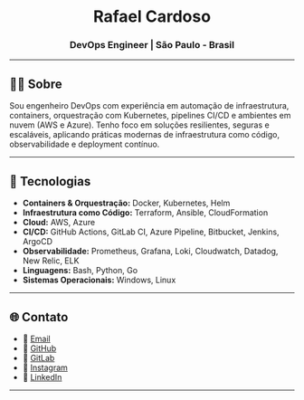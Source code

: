 <h1 align="center">Rafael Cardoso</h1>
<h3 align="center">DevOps Engineer | São Paulo - Brasil</h3>

---

## 👨‍💻 Sobre

Sou engenheiro DevOps com experiência em automação de infraestrutura, containers, orquestração com Kubernetes, pipelines CI/CD e ambientes em nuvem (AWS e Azure).
Tenho foco em soluções resilientes, seguras e escaláveis, aplicando práticas modernas de infraestrutura como código, observabilidade e deployment contínuo.

---

## 🧰 Tecnologias

- **Containers & Orquestração:** Docker, Kubernetes, Helm
- **Infraestrutura como Código:** Terraform, Ansible, CloudFormation
- **Cloud:** AWS, Azure
- **CI/CD:** GitHub Actions, GitLab CI, Azure Pipeline, Bitbucket, Jenkins, ArgoCD
- **Observabilidade:** Prometheus, Grafana, Loki, Cloudwatch, Datadog, New Relic, ELK
- **Linguagens:** Bash, Python, Go 
- **Sistemas Operacionais:** Windows, Linux

---

## 🌐 Contato

- 📧 [Email](rafael_cardoso_silva@hotmail.com) 
- 🔗 [GitHub](https://github.com/rafaelcardoso94)  
- 🔗 [GitLab](https://gitlab.com/rafaelcardoso94)  
- 🔗 [Instagram](https://instagram.com/_rcardoso94)  
- 🔗 [LinkedIn](https://www.linkedin.com/in/)

---
